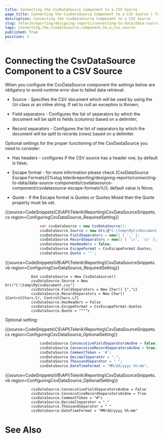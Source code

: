 ```yaml
---
title: Connecting the CsvDataSource Component to a CSV Source
page_title: Connecting the CsvDataSource Component to a CSV Source | for Telerik Reporting Documentation
description: Connecting the CsvDataSource Component to a CSV Source
slug: telerikreporting/designing-reports/connecting-to-data/data-source-components/csvdatasource-component/connecting-the-csvdatasource-component-to-a-csv-source
tags: connecting,the,csvdatasource,component,to,a,csv,source
published: True
position: 1
---
```


# Connecting the CsvDataSource Component to a CSV Source



When you configure the CsvDataSource component the settings below are obligatory to avoid runtime error due to failed data retrieval:

* Source - Specifies the CSV document which will be used by using the Uri class or an inline string. If set to null an exception is thrown;
          

* Field separators - Configures the list of separators by which the document will be split to fields (columns) based on a delimiter;
          

* Record separators - Configures the list of separators by which the document will be split to records (rows) based on a delimiter.
          

Optional settings for the proper functioning of the CsvDastaSource you need to consider:
      

* Has headers - configures if the CSV source has a header row, by default is false;
          

* Escape format - for more information please check [CsvDataSource Escape Formats]({%slug telerikreporting/designing-reports/connecting-to-data/data-source-components/csvdatasource-component/csvdatasource-escape-formats%}); default value is None;
          

* Quote - if the Escape format is Quotes or Quotes Mixed then the Quote property must be set.
          

{{source=CodeSnippets\CS\API\Telerik\Reporting\CsvDataSourceSnippets.cs region=ConfiguringCsvDataSource_RequiredSetting}}
````C#
	            var csvDataSource = new CsvDataSource();
	            csvDataSource.Source = new Uri(@"C:\temp\MyCsvDocument.csv");
	            csvDataSource.FieldSeparators = new[] { ',' };
	            csvDataSource.RecordSeparators = new[] { '\r', '\n' };
	            csvDataSource.HasHeaders = false;
	            csvDataSource.EscapeFormat = CsvEscapeFormat.Quotes;
	            csvDataSource.Quote = '"';
````



{{source=CodeSnippets\VB\API\Telerik\Reporting\CsvDataSourceSnippets.vb region=ConfiguringCsvDataSource_RequiredSetting}}
````VB
	        Dim csvDataSource = New CsvDataSource()
	        csvDataSource.Source = New Uri("C:\temp\MyCsvDocument.csv")
	        csvDataSource.FieldSeparators = New Char() {","c}
	        csvDataSource.RecordSeparators = New Char() {ControlChars.Cr, ControlChars.Lf}
	        csvDataSource.HasHeaders = False
	        csvDataSource.EscapeFormat = CsvEscapeFormat.Quotes
	        csvDataSource.Quote = """"c
````



Optional setting:

{{source=CodeSnippets\CS\API\Telerik\Reporting\CsvDataSourceSnippets.cs region=ConfiguringCsvDataSource_OptionalSetting}}
````C#
	            csvDataSource.ConsecutiveFieldSeparatorsAsOne = false;
	            csvDataSource.ConsecutiveRecordSeparatorsAsOne = true;
	            csvDataSource.CommentToken = '#';
	            csvDataSource.DecimalSeparator = ".";
	            csvDataSource.ThousandSeparator = " ";
	            csvDataSource.DateTimeFormat = "MM/dd/yyyy hh:mm";
````



{{source=CodeSnippets\VB\API\Telerik\Reporting\CsvDataSourceSnippets.vb region=ConfiguringCsvDataSource_OptionalSetting}}
````VB
	        csvDataSource.ConsecutiveFieldSeparatorsAsOne = False
	        csvDataSource.ConsecutiveRecordSeparatorsAsOne = True
	        csvDataSource.CommentToken = "#"c
	        csvDataSource.DecimalSeparator = "."
	        csvDataSource.ThousandSeparator = " "
	        csvDataSource.DateTimeFormat = "MM/dd/yyyy hh:mm"
````



# See Also


